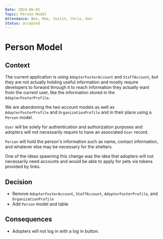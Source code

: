 ```yaml
---
Date: 2024-06-01
Topic: Person Model
Attendance: Ben, Mae, Justin, Chris, Ken
Status: accepted
---
```


# Person Model

## Context

The current application is using `AdopterFosterAccount` and `StaffAccount`, but they are not actually holding useful information and mostly require developers to forward through it to reach information they actually want from the current user, like the information stored in the `AdopterFosterProfile`.

We are abandoning the two account models as well as `AdopterFosterProfile` and `OrganizationProfile` and in their place using a `Person` model.

`User` will be solely for authentication and authorization purposes and adopters will not necessarily require to have an associated `User` record.

`Person` will hold the person's information such as name, contact information, and whatever else may be necessary for the shelters.

One of the ideas spawning this change was the idea that adopters will not necessarily need accounts and would be able to apply for pets via tokens provided by links.

## Decision

- Remove `AdopterFosterAccount`, `StaffAccount`, `AdopterFosterProfile`, and `OrganizationProfile`
- Add `Person` model and table

## Consequences

- Adopters will not log in with a log in button.
